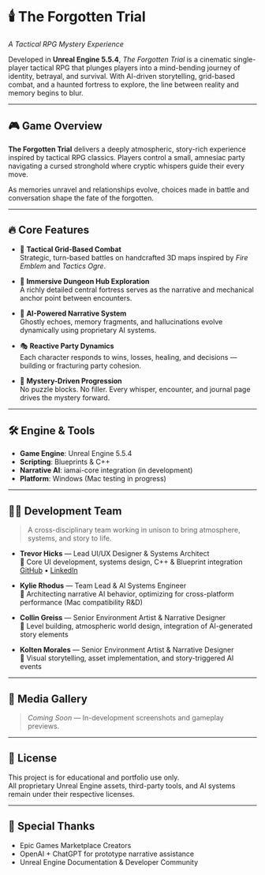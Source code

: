 # 🕯️ The Forgotten Trial  
*A Tactical RPG Mystery Experience*

Developed in **Unreal Engine 5.5.4**, *The Forgotten Trial* is a cinematic single-player tactical RPG that plunges players into a mind-bending journey of identity, betrayal, and survival. With AI-driven storytelling, grid-based combat, and a haunted fortress to explore, the line between reality and memory begins to blur.

---

## 🎮 Game Overview

**The Forgotten Trial** delivers a deeply atmospheric, story-rich experience inspired by tactical RPG classics. Players control a small, amnesiac party navigating a cursed stronghold where cryptic whispers guide their every move.

As memories unravel and relationships evolve, choices made in battle and conversation shape the fate of the forgotten.

---

## 🔥 Core Features

- 🎲 **Tactical Grid-Based Combat**  
  Strategic, turn-based battles on handcrafted 3D maps inspired by *Fire Emblem* and *Tactics Ogre*.

- 🏰 **Immersive Dungeon Hub Exploration**  
  A richly detailed central fortress serves as the narrative and mechanical anchor point between encounters.

- 🧠 **AI-Powered Narrative System**  
  Ghostly echoes, memory fragments, and hallucinations evolve dynamically using proprietary AI systems.

- 🎭 **Reactive Party Dynamics**  
  Each character responds to wins, losses, healing, and decisions — building or fracturing party cohesion.

- 👻 **Mystery-Driven Progression**  
  No puzzle blocks. No filler. Every whisper, encounter, and journal page drives the mystery forward.

---

## 🛠️ Engine & Tools

- **Game Engine**: Unreal Engine 5.5.4  
- **Scripting**: Blueprints & C++  
- **Narrative AI**: iamai-core integration (in development)  
- **Platform**: Windows (Mac testing in progress)

---

## 🧑‍💻 Development Team

> A cross-disciplinary team working in unison to bring atmosphere, systems, and story to life.

- **Trevor Hicks** — Lead UI/UX Designer & Systems Architect  
  🎯 Core UI development, systems design, C++ & Blueprint integration  
  [GitHub](https://github.com/phoenixgoldz) • [LinkedIn](https://www.linkedin.com/in/trevor-hicks2025/)

- **Kylie Rhodus** — Team Lead & AI Systems Engineer  
  🤖 Architecting narrative AI behavior, optimizing for cross-platform performance (Mac compatibility R&D)

- **Collin Greiss** — Senior Environment Artist & Narrative Designer  
  🧱 Level building, atmospheric world design, integration of AI-generated story elements

- **Kolten Morales** — Senior Environment Artist & Narrative Designer  
  🧭 Visual storytelling, asset implementation, and story-triggered AI events

---

## 📸 Media Gallery

> *Coming Soon* — In-development screenshots and gameplay previews.

---

## 📄 License

This project is for educational and portfolio use only.  
All proprietary Unreal Engine assets, third-party tools, and AI systems remain under their respective licenses.

---

## 🙏 Special Thanks

- Epic Games Marketplace Creators  
- OpenAI + ChatGPT for prototype narrative assistance  
- Unreal Engine Documentation & Developer Community  

